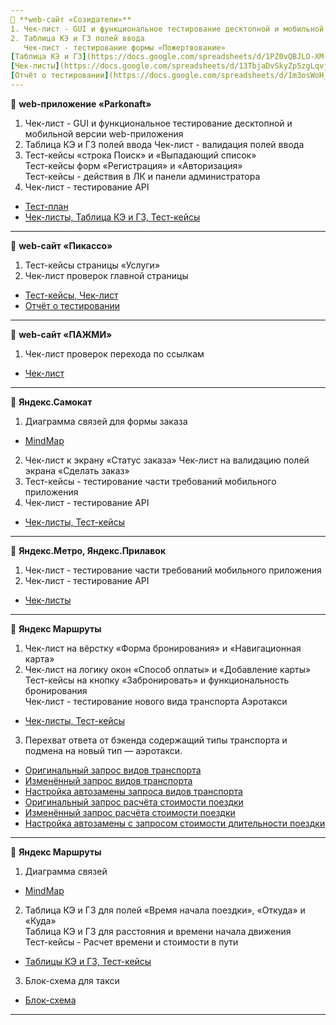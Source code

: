 ```yaml
---
📝 **web-сайт «Созидатели»**
1. Чек-лист - GUI и функциональное тестирование десктопной и мобильной версии web-сайта
2. Таблица КЭ и ГЗ полей ввода
   Чек-лист - тестирование формы «Пожертвование»
[Таблица КЭ и ГЗ](https://docs.google.com/spreadsheets/d/1PZ0vQBJLO-XM-QUXyDQQKtdofJ-KRhE7fS2gAY4AI6s/edit?usp=sharing)
[Чек-листы](https://docs.google.com/spreadsheets/d/13TbjaDvSkyZp5zgLqvj9g_I2fE_v2TamNEoqcH7X0BY/edit?usp=sharing)
[Отчёт о тестировании](https://docs.google.com/spreadsheets/d/1m3osWoH_niLmH9MkkC_QjIUtqBAHO8sZKZohr-ijUnI/edit?usp=sharing)
---
```

📝 **web-приложение «Parkonaft»**
1. Чек-лист - GUI и функциональное тестирование десктопной и мобильной версии web-приложения
2. Таблица КЭ и ГЗ полей ввода
   Чек-лист - валидация полей ввода
3. Тест-кейсы «строка Поиск» и «Выпадающий список»           
   Тест-кейсы форм «Регистрация» и «Авторизация»             
   Тест-кейсы - действия в ЛК и панели администратора        
4. Чек-лист - тестирование API
* [Тест-план](https://docs.google.com/document/d/1kbA7BzMfmglXe1IX-4osHwVF3OzgMu01viCAtiPVVFc/edit?usp=sharing)
* [Чек-листы, Таблица КЭ и ГЗ, Тест-кейсы](https://docs.google.com/spreadsheets/d/1RqPUE__KG6dokFNRL8QPAqrk0wtY-2-oxGOQyRY3JTo/edit?usp=sharing)
---
📝 **web-сайт «Пикассо»**
1. Тест-кейсы страницы «Услуги»
2. Чек-лист проверок главной страницы
* [Тест-кейсы, Чек-лист](https://docs.google.com/spreadsheets/d/16ywdSlseHVI4CnUWKKd_e_g0nc7ZjYgEtcPG2efLUB8/edit?usp=sharing)
* [Отчёт о тестировании](https://docs.google.com/spreadsheets/d/1ej5l6YGl7YXCXK8A5n5G7WlGQBCGkLNOwRMR3NGbuKc/edit?usp=sharing)
---
📝 **web-сайт «ПАЖМИ»**
1. Чек-лист проверок перехода по ссылкам
* [Чек-лист](https://docs.google.com/spreadsheets/d/16nxNqkOnwvEbd4REwRW8dYdxjyJRaDdcoj4V9JH_tuM/edit?usp=sharing)
---
📝 **Яндекс.Самокат**
1. Диаграмма связей для формы заказа
* [MindMap](https://drive.google.com/file/d/1MXDI8CHxWZrl013QzlqnF2SljHaazwzt/view?usp=sharing)

2. Чек-лист к экрану «Статус заказа»
   Чек-лист на валидацию полей экрана «Сделать заказ»
3. Тест-кейсы - тестирование части требований мобильного приложения
4. Чек-лист - тестирование API
* [Чек-листы, Тест-кейсы](https://docs.google.com/spreadsheets/d/1W0DxbkRpmVr9uqTUABVC2msxG3FTuZr2D6kCZMySatk/edit?usp=sharing)
---
📝 **Яндекс.Метро, Яндекс.Прилавок**
1. Чек-лист - тестирование части требований мобильного приложения
2. Чек-лист - тестирование API
* [Чек-листы](https://docs.google.com/spreadsheets/d/1B4Xb67b6q7bEKxvJepr85i3hF7dDm4rYBoNVVSmH0OE/edit?usp=sharing)
---
📝 **Яндекс Маршруты**
1. Чек-лист на вёрстку «Форма бронирования» и «Навигационная карта»                           
2. Чек-лист на логику окон «Способ оплаты» и «Добавление карты»                               
   Тест-кейсы на кнопку «Забронировать» и функциональность бронирования                       
   Чек-лист - тестирование нового вида транспорта Аэротакси
* [Чек-листы, Тест-кейсы](https://docs.google.com/spreadsheets/d/1S1aHiuUhtnkox5wILGWq1cweyXXyGsxAZBe23W1ntYU/edit?gid=899462569#gid=899462569)
  
3. Перехват ответа от бэкенда содержащий типы транспорта и подмена на новый тип — аэротакси.
* [Оригинальный запрос видов транспорта](https://drive.google.com/file/d/1O--ZoNGzF5rCqeWqmXjt9dLM4s9Mxgcv/view?usp=sharing)
* [Изменённый запрос видов транспорта](https://drive.google.com/file/d/1PsVZFuKK9q5tYKASXYdT4CsC8Q80mYyL/view?usp=sharing)
* [Настройка автозамены запроса видов транспорта](https://drive.google.com/file/d/1MeiZWo20Y8PfBUc2d3Hysdz5cy4oDeI2/view?usp=sharing)
* [Оригинальный запрос расчёта стоимости поездки](https://drive.google.com/file/d/1mDqqxw8Wts7ekC3tKDaZ_X4pl95edRoR/view?usp=sharing)
* [Изменённый запрос расчёта стоимости поездки](https://drive.google.com/file/d/1UGt8pkUA_3GddXzie_VbR7acCQGTS_M5/view?usp=sharing)
* [Настройка автозамены с запросом стоимости длительности поездки](https://drive.google.com/file/d/1bDcWjngBVN-SnlomuJQGwdt5mn3dRpLq/view?usp=sharing) 
---
📝 **Яндекс Маршруты**
1. Диаграмма связей
* [MindMap](https://drive.google.com/file/d/1VmnJP9jyDfWRQwXWjocCv6ZBtmencj2l/view?usp=sharing)
  
2. Таблица КЭ и ГЗ для полей «Время начала поездки», «Откуда» и «Куда»                         
   Таблица КЭ и ГЗ для расстояния и времени начала движения                                    
   Тест-кейсы - Расчет времени и стоимости в пути
* [Таблицы КЭ и ГЗ, Тест-кейсы](https://docs.google.com/spreadsheets/d/1lCvumBof7QVomFtUPYevzFPq-7PLK5loHpTOz32hFjg/edit?gid=2010888140#gid=2010888140)
  
3. Блок-схема для такси
* [Блок-схема](https://drive.google.com/file/d/1hrxVU6KIK7BqacjOix6ZnualrXKpfvIg/view?usp=sharing)
---
